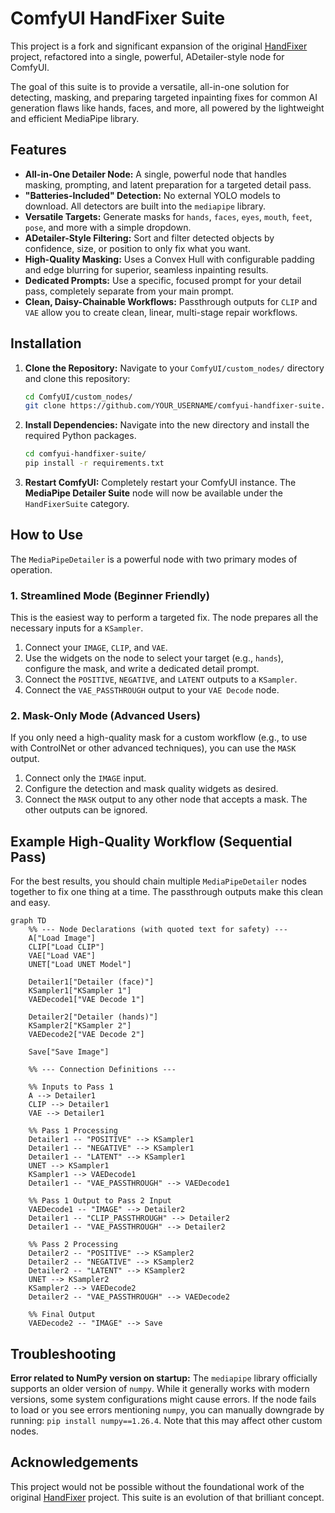 # ComfyUI HandFixer Suite

This project is a fork and significant expansion of the original [HandFixer](https://github.com/lllyasviel/handfixer) project, refactored into a single, powerful, ADetailer-style node for ComfyUI.

The goal of this suite is to provide a versatile, all-in-one solution for detecting, masking, and preparing targeted inpainting fixes for common AI generation flaws like hands, faces, and more, all powered by the lightweight and efficient MediaPipe library.

## Features

*   **All-in-One Detailer Node:** A single, powerful node that handles masking, prompting, and latent preparation for a targeted detail pass.
*   **"Batteries-Included" Detection:** No external YOLO models to download. All detectors are built into the `mediapipe` library.
*   **Versatile Targets:** Generate masks for `hands`, `faces`, `eyes`, `mouth`, `feet`, `pose`, and more with a simple dropdown.
*   **ADetailer-Style Filtering:** Sort and filter detected objects by confidence, size, or position to only fix what you want.
*   **High-Quality Masking:** Uses a Convex Hull with configurable padding and edge blurring for superior, seamless inpainting results.
*   **Dedicated Prompts:** Use a specific, focused prompt for your detail pass, completely separate from your main prompt.
*   **Clean, Daisy-Chainable Workflows:** Passthrough outputs for `CLIP` and `VAE` allow you to create clean, linear, multi-stage repair workflows.

## Installation

1.  **Clone the Repository:**
    Navigate to your `ComfyUI/custom_nodes/` directory and clone this repository:
    ```bash
    cd ComfyUI/custom_nodes/
    git clone https://github.com/YOUR_USERNAME/comfyui-handfixer-suite.git
    ```
2.  **Install Dependencies:**
    Navigate into the new directory and install the required Python packages.
    ```bash
    cd comfyui-handfixer-suite/
    pip install -r requirements.txt
    ```
3.  **Restart ComfyUI:**
    Completely restart your ComfyUI instance. The **MediaPipe Detailer Suite** node will now be available under the `HandFixerSuite` category.

## How to Use

The `MediaPipeDetailer` is a powerful node with two primary modes of operation.

### 1. Streamlined Mode (Beginner Friendly)

This is the easiest way to perform a targeted fix. The node prepares all the necessary inputs for a `KSampler`.

1.  Connect your `IMAGE`, `CLIP`, and `VAE`.
2.  Use the widgets on the node to select your target (e.g., `hands`), configure the mask, and write a dedicated detail prompt.
3.  Connect the `POSITIVE`, `NEGATIVE`, and `LATENT` outputs to a `KSampler`.
4.  Connect the `VAE_PASSTHROUGH` output to your `VAE Decode` node.

### 2. Mask-Only Mode (Advanced Users)

If you only need a high-quality mask for a custom workflow (e.g., to use with ControlNet or other advanced techniques), you can use the `MASK` output.

1.  Connect only the `IMAGE` input.
2.  Configure the detection and mask quality widgets as desired.
3.  Connect the `MASK` output to any other node that accepts a mask. The other outputs can be ignored.

## Example High-Quality Workflow (Sequential Pass)

For the best results, you should chain multiple `MediaPipeDetailer` nodes together to fix one thing at a time. The passthrough outputs make this clean and easy.

```mermaid
graph TD
    %% --- Node Declarations (with quoted text for safety) ---
    A["Load Image"]
    CLIP["Load CLIP"]
    VAE["Load VAE"]
    UNET["Load UNET Model"]
    
    Detailer1["Detailer (face)"]
    KSampler1["KSampler 1"]
    VAEDecode1["VAE Decode 1"]
    
    Detailer2["Detailer (hands)"]
    KSampler2["KSampler 2"]
    VAEDecode2["VAE Decode 2"]
    
    Save["Save Image"]

    %% --- Connection Definitions ---
    
    %% Inputs to Pass 1
    A --> Detailer1
    CLIP --> Detailer1
    VAE --> Detailer1

    %% Pass 1 Processing
    Detailer1 -- "POSITIVE" --> KSampler1
    Detailer1 -- "NEGATIVE" --> KSampler1
    Detailer1 -- "LATENT" --> KSampler1
    UNET --> KSampler1
    KSampler1 --> VAEDecode1
    Detailer1 -- "VAE_PASSTHROUGH" --> VAEDecode1

    %% Pass 1 Output to Pass 2 Input
    VAEDecode1 -- "IMAGE" --> Detailer2
    Detailer1 -- "CLIP_PASSTHROUGH" --> Detailer2
    Detailer1 -- "VAE_PASSTHROUGH" --> Detailer2
    
    %% Pass 2 Processing
    Detailer2 -- "POSITIVE" --> KSampler2
    Detailer2 -- "NEGATIVE" --> KSampler2
    Detailer2 -- "LATENT" --> KSampler2
    UNET --> KSampler2
    KSampler2 --> VAEDecode2
    Detailer2 -- "VAE_PASSTHROUGH" --> VAEDecode2

    %% Final Output
    VAEDecode2 -- "IMAGE" --> Save
```

## Troubleshooting

**Error related to NumPy version on startup:**
The `mediapipe` library officially supports an older version of `numpy`. While it generally works with modern versions, some system configurations might cause errors. If the node fails to load or you see errors mentioning `numpy`, you can manually downgrade by running: `pip install numpy==1.26.4`. Note that this may affect other custom nodes.

## Acknowledgements

This project would not be possible without the foundational work of the original [HandFixer](https://github.com/lllyasviel/handfixer) project. This suite is an evolution of that brilliant concept.
